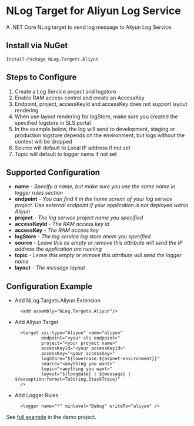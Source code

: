 # NLog Target for Aliyun Log Service

A .NET Core NLog target to send log message to Aliyun Log Service.

## Install via NuGet
    Install-Package NLog.Targets.Aliyun

## Steps to Configure
1. Create a Log Service project and logstore
2. Enable RAM access control and create an AccessKey
3. Endpoint, project, accessKeyId and accessKey does not support layout rendering
4. When use layout rendering for logStore, make sure you created the specified logstore in SLS portal
5. In the example below, the log will send to development, staging or production logstore depends on the environment, but logs without the context will be dropped
6. Source will default to Local IP address if not set
7. Topic will default to logger name if not set

## Supported Configuration

- **name** - _Specify a name, but make sure you use the same name in logger rules section_
- **endpoint** - _You can find it in the home screnn of your log service project. Use external endpoint if your application is not deployed within Aliyun_
- **project** - _The log service project name you specified_
- **accessKeyId** - _The RAM access key id_
- **accessKey** - _The RAM access key_
- **logStore** - _The log service log store anem you specified_
- **source** - _Leave this as empty or remove this attribute will send the IP address the application are running_
- **topic** - _Leave this empty or remove this attribute will send the logger name_
- **layout** - _The message layout_

## Configuration Example

- Add NLog.Targets.Aliyun Extension

        <add assembly="NLog.Targets.Aliyun"/>

- Add Aliyun Target

        <target xsi:type="Aliyun" name="aliyun"
                endpoint="<your sls endpoint>"
                project="<your project name>"
                accessKeyId="<your accessKeyId>"
                accessKey="<your accessKey>"
                logStore="${lowercase:${aspnet-environment}}"
                source="<anything you want>"
                topic="<anything you want>"
                layout="${longdate} | ${message} | ${exception:format=ToString,StackTrace}"
        />

- Add Logger Rules

        <logger name="*" minlevel="Debug" writeTo="aliyun" />

See [full example](demo/NLog.config) in the demo project.